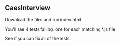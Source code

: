 ## CaesInterview

Download the files and run index.html

You'll see 4 tests failing, one for each matching *.js file

See if you can fix all of the tests
